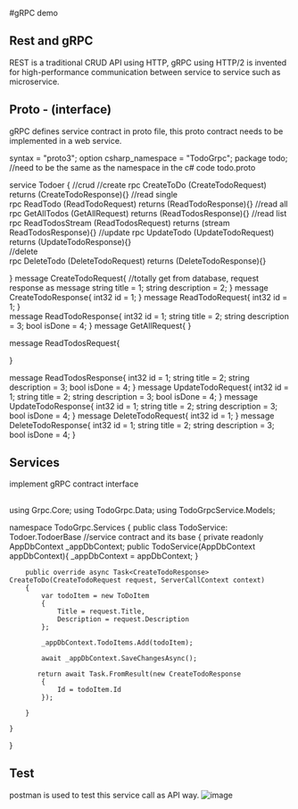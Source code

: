 #gRPC demo

## Rest and gRPC

REST is a traditional CRUD API using HTTP, gRPC using HTTP/2 is invented for high-performance communication between service to service such as microservice. 

## Proto - (interface)
gRPC defines service contract in proto file, this proto contract needs to be implemented in a web service.

syntax = "proto3";
option csharp_namespace = "TodoGrpc";
package todo; //need to be the same as the namespace in the c# code todo.proto

service Todoer {  //crud
    //create
    rpc CreateToDo (CreateTodoRequest) returns (CreateTodoResponse){}
    //read single   
    rpc ReadTodo (ReadTodoRequest) returns (ReadTodoResponse){}
    //read all  
    rpc GetAllTodos (GetAllRequest) returns (ReadTodosResponse){}
    //read list
    rpc ReadTodosStream (ReadTodosRequest) returns (stream ReadTodosResponse){}
    //update
    rpc UpdateTodo (UpdateTodoRequest) returns (UpdateTodoResponse){}    
    //delete      
    rpc DeleteTodo (DeleteTodoRequest) returns (DeleteTodoResponse){}

}
message CreateTodoRequest{  //totally get from database, request response as message 
    string title = 1;
    string description = 2;
}
message CreateTodoResponse{
    int32 id = 1;
}
message ReadTodoRequest{
    int32 id = 1;
}   
message ReadTodoResponse{
    int32 id = 1;
    string title = 2;
    string description = 3;
    bool isDone = 4;
}
message GetAllRequest{
}

message ReadTodosRequest{

}

message ReadTodosResponse{
    int32 id = 1;
    string title = 2;
    string description = 3;
    bool isDone = 4;
}
message UpdateTodoRequest{
    int32 id = 1;
    string title = 2;
    string description = 3;
    bool isDone = 4;
}
message UpdateTodoResponse{
    int32 id = 1;
    string title = 2;
    string description = 3;
    bool isDone = 4;
}
message DeleteTodoRequest{
    int32 id = 1;
}
message DeleteTodoResponse{
    int32 id = 1;
    string title = 2;
    string description = 3;
    bool isDone = 4;
}




## Services
implement gRPC contract interface
## 
using Grpc.Core;
using TodoGrpc.Data;
using TodoGrpcService.Models;

namespace TodoGrpc.Services
{
    public class TodoService: Todoer.TodoerBase //service contract and its base
    {
        private readonly AppDbContext _appDbContext;
        public TodoService(AppDbContext appDbContext){
            _appDbContext = appDbContext;
        }

        public override async Task<CreateTodoResponse> CreateToDo(CreateTodoRequest request, ServerCallContext context)
        {
            var todoItem = new ToDoItem
            {
                Title = request.Title,  
                Description = request.Description
            };

            _appDbContext.TodoItems.Add(todoItem);

            await _appDbContext.SaveChangesAsync();
       
           return await Task.FromResult(new CreateTodoResponse
            {
                Id = todoItem.Id
            });

        }

    }
}

## Test
postman is used to test this service call as API way.
![image](https://github.com/user-attachments/assets/8af9bfb5-a74a-40bf-8176-adfabb7a7969)


